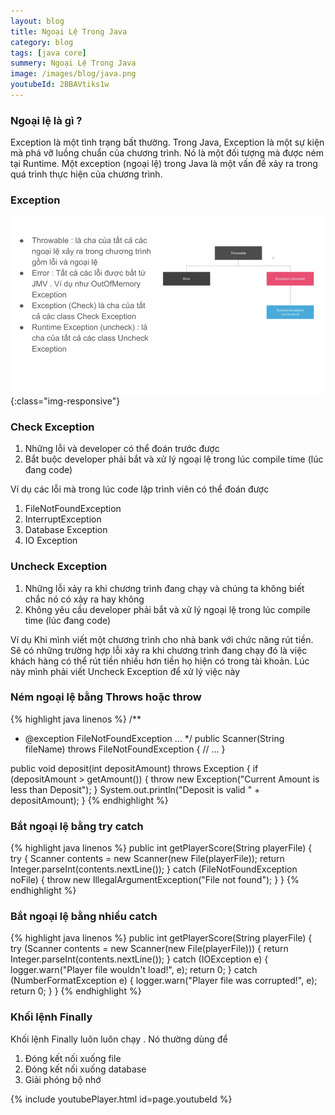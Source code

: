 ```yaml
---
layout: blog
title: Ngoại Lệ Trong Java 
category: blog
tags: [java core]
summery: Ngoại Lệ Trong Java
image: /images/blog/java.png
youtubeId: 2BBAVtiks1w
---
```




### Ngoại lệ là gì ?
Exception là một tình trạng bất thường. Trong Java, Exception là một sự kiện mà phá vỡ luồng chuẩn của chương trình. 
Nó là một đối tượng mà được ném tại Runtime. Một exception (ngoại lệ) trong Java là một vấn đề xảy ra trong quá trình thực hiện của chương trình. 


### Exception 
![Exception ](/images/post/javacore/exception.png){:class="img-responsive"}

### Check Exception
1. Những lỗi và developer có thể đoán trước được
2. Bắt buộc developer phải bắt và xử lý ngoại lệ trong lúc compile time (lúc đang code)

Ví dụ các lỗi mà trong lúc code lập trình viên có thể đoán được 
1. FileNotFoundException
2. InterruptException
3. Database Exception
4. IO Exception

### Uncheck Exception
1. Những lỗi xảy ra khi chương trình đang chạy và chúng ta không biết chắc nó có xảy ra hay không
2. Không yêu cầu developer phải bắt và xử lý ngoại lệ trong lúc compile time (lúc đang code)

Ví dụ
Khi mình viết một chương trình cho nhà bank với chức năng rút tiền. Sẽ có những trường hợp lỗi xảy ra khi chương trình đang chạy đó là việc khách hàng có thể rút tiền nhiều hơn tiền họ hiện có trong tài khoản. Lúc này mình phải viết Uncheck Exception để xử lý việc này 

### Ném ngoại lệ bằng Throws hoặc throw

{% highlight java linenos %}
/**
 * @exception FileNotFoundException ...
 */
public Scanner(String fileName) throws FileNotFoundException {
   // ...
}

public void deposit(int depositAmount) throws Exception {
   if (depositAmount > getAmount()) {
       throw new Exception("Current Amount is less than Deposit");
   }
   System.out.println("Deposit is valid " + depositAmount);
}
{% endhighlight %}

### 

### Bắt ngoại lệ bằng try catch

{% highlight java linenos %}
public int getPlayerScore(String playerFile) {
    try {
        Scanner contents = new Scanner(new File(playerFile));
        return Integer.parseInt(contents.nextLine());
    } catch (FileNotFoundException noFile) {
        throw new IllegalArgumentException("File not found");
    }
}
{% endhighlight %}

### Bắt ngoại lệ bằng nhiều catch

{% highlight java linenos %}
public int getPlayerScore(String playerFile) {
    try (Scanner contents = new Scanner(new File(playerFile))) {
        return Integer.parseInt(contents.nextLine());
    } catch (IOException e) {
        logger.warn("Player file wouldn't load!", e);
        return 0;
    } catch (NumberFormatException e) {
        logger.warn("Player file was corrupted!", e);
        return 0;
    }
}
{% endhighlight %}

### Khối lệnh Finally
Khối lệnh Finally luôn luôn chạy . Nó thường dùng để
1. Đóng kết nối xuống file 
2. Đóng kết nối xuống database
3. Giải phóng bộ nhớ



{% include youtubePlayer.html id=page.youtubeId %}

